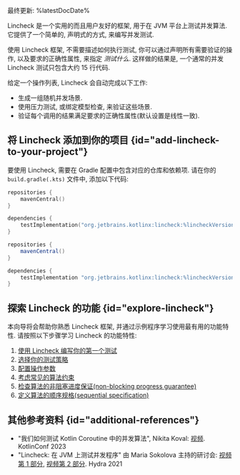 [//]: # (title: Lincheck 指南)

最终更新: %latestDocDate%

Lincheck 是一个实用的而且用户友好的框架, 用于在 JVM 平台上测试并发算法.
它提供了一个简单的, 声明式的方式, 来编写并发测试.

使用 Lincheck 框架, 不需要描述如何执行测试, 你可以通过声明所有需要验证的操作, 以及要求的正确性属性, 来指定 _测试什么_.
这样做的结果是, 一个通常的并发 Lincheck 测试只包含大约 15 行代码.

给定一个操作列表, Lincheck 会自动完成以下工作:

* 生成一组随机并发场景.
* 使用压力测试, 或绑定模型检查, 来验证这些场景.
* 验证每个调用的结果满足要求的正确性属性(默认设置是线性一致).

## 将 Lincheck 添加到你的项目 {id="add-lincheck-to-your-project"}

要使用 Lincheck, 需要在 Gradle 配置中包含对应的仓库和依赖项.
请在你的 `build.gradle(.kts)` 文件中, 添加以下代码:

<tabs group="build-script">
<tab title="Kotlin" group-key="kotlin">

```kotlin
repositories {
    mavenCentral()
}

dependencies {
    testImplementation("org.jetbrains.kotlinx:lincheck:%lincheckVersion%")
}
```

</tab>
<tab title="Groovy" group-key="groovy">

```groovy
repositories {
    mavenCentral()
}

dependencies {
    testImplementation "org.jetbrains.kotlinx:lincheck:%lincheckVersion%"
}
```

</tab>
</tabs>

## 探索 Lincheck 的功能 {id="explore-lincheck"}

本向导将会帮助你熟悉 Lincheck 框架, 并通过示例程序学习使用最有用的功能特性.
请按照以下步骤学习 Lincheck 的功能特性:

1. [使用 Lincheck 编写你的第一个测试](introduction.md)
2. [选择你的测试策略](testing-strategies.md)
3. [配置操作参数](operation-arguments.md)
4. [考虑常见的算法约束](constraints.md)
5. [检查算法的非阻塞进度保证(non-blocking progress guarantee)](progress-guarantees.md)
6. [定义算法的顺序规格(sequential specification)](sequential-specification.md)

## 其他参考资料 {id="additional-references"}
* "我们如何测试 Kotlin Coroutine 中的并发算法", Nikita Koval: [视频](https://youtu.be/jZqkWfa11Js). KotlinConf 2023
* "Lincheck: 在 JVM 上测试并发程序" 由 Maria Sokolova 主持的研讨会: [视频第 1 部分](https://www.youtube.com/watch?v=YNtUK9GK4pA), [视频第 2 部分](https://www.youtube.com/watch?v=EW7mkAOErWw). Hydra 2021
